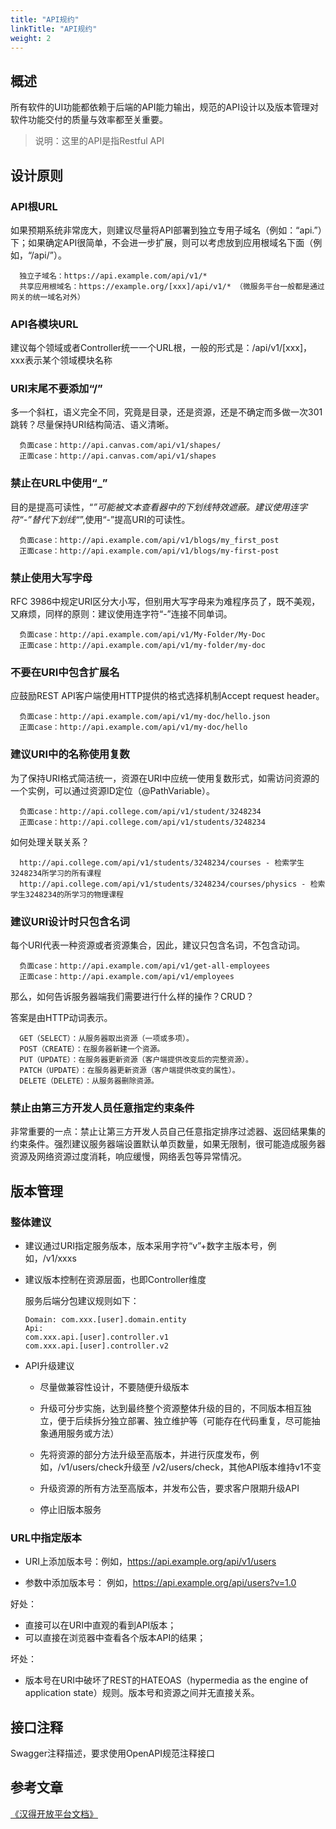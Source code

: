 ```yaml
---
title: "API规约"
linkTitle: "API规约"
weight: 2
---
```


## 概述

所有软件的UI功能都依赖于后端的API能力输出，规范的API设计以及版本管理对软件功能交付的质量与效率都至关重要。
> 说明：这里的API是指Restful API

## 设计原则

### API根URL

如果预期系统非常庞大，则建议尽量将API部署到独立专用子域名（例如：“api.”）下；如果确定API很简单，不会进一步扩展，则可以考虑放到应用根域名下面（例如，“/api/”）。

      独立子域名：https://api.example.com/api/v1/*
      共享应用根域名：https://example.org/[xxx]/api/v1/* （微服务平台一般都是通过网关的统一域名对外）

### API各模块URL

建议每个领域或者Controller统一一个URL根，一般的形式是：/api/v1/[xxx]，xxx表示某个领域模块名称

### URI末尾不要添加“/”

多一个斜杠，语义完全不同，究竟是目录，还是资源，还是不确定而多做一次301跳转？尽量保持URI结构简洁、语义清晰。

      负面case：http://api.canvas.com/api/v1/shapes/
      正面case：http://api.canvas.com/api/v1/shapes

### 禁止在URL中使用“_”

目的是提高可读性，“_”可能被文本查看器中的下划线特效遮蔽。建议使用连字符“-”替代下划线“_”,使用“-”提高URI的可读性。

      负面case：http://api.example.com/api/v1/blogs/my_first_post
      正面case：http://api.example.com/api/v1/blogs/my-first-post

### 禁止使用大写字母

RFC 3986中规定URI区分大小写，但别用大写字母来为难程序员了，既不美观，又麻烦，同样的原则：建议使用连字符“-”连接不同单词。

      负面case：http://api.example.com/api/v1/My-Folder/My-Doc
      正面case：http://api.example.com/api/v1/my-folder/my-doc

### 不要在URI中包含扩展名

应鼓励REST API客户端使用HTTP提供的格式选择机制Accept request header。

      负面case：http://api.example.com/api/v1/my-doc/hello.json
      正面case：http://api.example.com/api/v1/my-doc/hello

### 建议URI中的名称使用复数

为了保持URI格式简洁统一，资源在URI中应统一使用复数形式，如需访问资源的一个实例，可以通过资源ID定位（@PathVariable）。

      负面case：http://api.college.com/api/v1/student/3248234
      正面case：http://api.college.com/api/v1/students/3248234

如何处理关联关系？

      http://api.college.com/api/v1/students/3248234/courses - 检索学生3248234所学习的所有课程
      http://api.college.com/api/v1/students/3248234/courses/physics - 检索学生3248234的所学习的物理课程

### 建议URI设计时只包含名词

每个URI代表一种资源或者资源集合，因此，建议只包含名词，不包含动词。

      负面case：http://api.example.com/api/v1/get-all-employees
      正面case：http://api.example.com/api/v1/employees

那么，如何告诉服务器端我们需要进行什么样的操作？CRUD？

答案是由HTTP动词表示。

      GET（SELECT）：从服务器取出资源（一项或多项）。
      POST（CREATE）：在服务器新建一个资源。
      PUT（UPDATE）：在服务器更新资源（客户端提供改变后的完整资源）。
      PATCH（UPDATE）：在服务器更新资源（客户端提供改变的属性）。
      DELETE（DELETE）：从服务器删除资源。

### 禁止由第三方开发人员任意指定约束条件

非常重要的一点：禁止让第三方开发人员自己任意指定排序过滤器、返回结果集的约束条件。强烈建议服务器端设置默认单页数量，如果无限制，很可能造成服务器资源及网络资源过度消耗，响应缓慢，网络丢包等异常情况。

## 版本管理

### 整体建议

+ 建议通过URI指定服务版本，版本采用字符“v”+数字主版本号，例如，/v1/xxxs

+ 建议版本控制在资源层面，也即Controller维度

  服务后端分包建议规则如下：

      Domain: com.xxx.[user].domain.entity
      Api:
      com.xxx.api.[user].controller.v1
      com.xxx.api.[user].controller.v2

+ API升级建议

  + 尽量做兼容性设计，不要随便升级版本

  + 升级可分步实施，达到最终整个资源整体升级的目的，不同版本相互独立，便于后续拆分独立部署、独立维护等（可能存在代码重复，尽可能抽象通用服务或方法）

  + 先将资源的部分方法升级至高版本，并进行灰度发布，例如，/v1/users/check升级至 /v2/users/check，其他API版本维持v1不变

  + 升级资源的所有方法至高版本，并发布公告，要求客户限期升级API

  + 停止旧版本服务
  
### URL中指定版本

  + URI上添加版本号：例如，https://api.example.org/api/v1/users

  + 参数中添加版本号： 例如，https://api.example.org/api/users?v=1.0

  好处：

  + 直接可以在URI中直观的看到API版本；
  + 可以直接在浏览器中查看各个版本API的结果；

  坏处：

  + 版本号在URI中破坏了REST的HATEOAS（hypermedia as the engine of application state）规则。版本号和资源之间并无直接关系。

## 接口注释

Swagger注释描述，要求使用OpenAPI规范注释接口

## 参考文章

[《汉得开放平台文档》](https://open.hand-china.com/document-center/doc/product/10067/10239?doc_id=34378&doc_code=6208)
